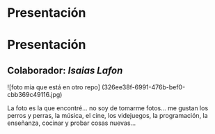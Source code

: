 # Presentación

# Presentación

## Colaborador: _Isaias Lafon_
![foto mia que está en otro repo] (326ee38f-6991-476b-bef0-cbb369c49116.jpg)

La foto es la que encontré... no soy de tomarme fotos... me gustan los perros y perras, la música, el cine, los videjuegos, la programación, la enseñanza, cocinar y probar cosas nuevas...

